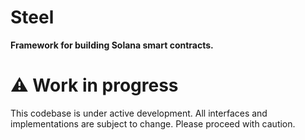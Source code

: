 # Steel

**Framework for building Solana smart contracts.**

# ⚠️ Work in progress

This codebase is under active development. All interfaces and implementations are subject to change. Please proceed with caution.
